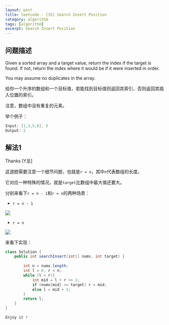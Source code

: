 ```yaml
---
layout: post
title: leetcode - [35] Search Insert Position
category: algorithm
tags: [algorithm]
excerpt: Search Insert Position
---
```


## 问题描述  

Given a sorted array and a target value, return the index if the target is found. If not, return the index where it would be if it were inserted in order.  

You may assume no duplicates in the array.  

给你一个升序的数组和一个目标值，若能找到目标值则返回其索引，否则返回其插入位置的索引。  

注意，数组中没有重复的元素。  


举个例子：  

``` java
Input: [1,3,5,6], 5
Output: 2
```


## 解法1  

Thanks [Y总]  

这道题需要注意一个细节问题，也就是`r = n`，其中`n`代表数组的长度。   

它对应一种特殊的情况，就是`target`比数组中最大值还要大。  


分别来看下`r = n - 1`和`r = n`的两种场景：  


- `r = n - 1`  

![](https://yyc-images.oss-cn-beijing.aliyuncs.com/leetcode_35_r_n_minus1.png)  


- `r = n`


![](https://yyc-images.oss-cn-beijing.aliyuncs.com/leetcode_35_r_n.png)  


来看下实现：  


``` java
class Solution {
    public int searchInsert(int[] nums, int target) {
        
        int n = nums.length;
        int l = 0, r = n;
        while (l < r){
            int mid = l + r >> 1;
            if (nums[mid] >= target) r = mid;
            else l = mid + 1;
        }
        return l;
    }
}
```

`Enjoy it ! `